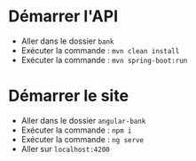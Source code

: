 # Démarrer l'API

- Aller dans le dossier `bank`
- Exécuter la commande : `mvn clean install`
- Exécuter la commande : `mvn spring-boot:run`

# Démarrer le site

- Aller dans le dossier `angular-bank`
- Exécuter la commande : `npm i`
- Exécuter la commande : `ng serve`
- Aller sur `localhost:4200`